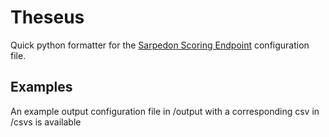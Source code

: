 # Theseus
Quick python formatter for the [Sarpedon Scoring Endpoint](https://github.com/sourque/sarpedon) configuration file.

## Examples
An example output configuration file in /output with a corresponding csv in /csvs is available